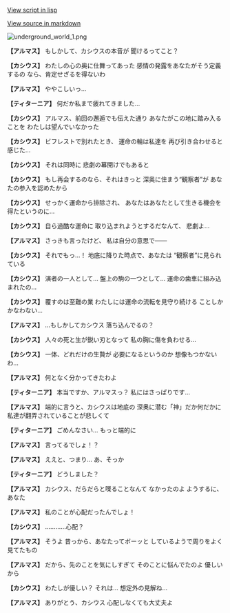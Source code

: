[View script in lisp](../scripts/100904050.txt)

[View source in markdown](100904050.md)

![underground_world_1.png](../images/backgrounds/underground_world_1.png)

**【アルマス】**
もしかして、カシウスの本音が
聞けるってこと？

**【カシウス】**
わたしの心の奥に仕舞ってあった
感情の発露をあなたがそう定義するの
なら、肯定せざるを得ないわ

**【アルマス】**
ややこしいっ…

**【ティターニア】**
何だか私まで疲れてきました…

**【カシウス】**
アルマス、前回の邂逅でも伝えた通り
あなたがこの地に踏み入ることを
わたしは望んでいなかった

**【カシウス】**
ビフレストで別れたとき、
運命の輪は私達を
再び引き合わせると感じた…

**【カシウス】**
それは同時に
悲劇の幕開けでもあると

**【カシウス】**
もし再会するのなら、それはきっと
深奥に住まう“観察者”が
あなたの参入を認めたから

**【カシウス】**
せっかく運命から排除され、
あなたはあなたとして生きる機会を
得たというのに…

**【カシウス】**
自ら過酷な運命に
取り込まれようとするだなんて、
悲劇よ…

**【アルマス】**
さっきも言ったけど、
私は自分の意思で――

**【カシウス】**
それでもっ…！
地底に降りた時点で、あなたは
“観察者”に見られている

**【カシウス】**
演者の一人として…
盤上の駒の一つとして…
運命の歯車に組み込まれたの…

**【カシウス】**
覆すのは至難の業
わたしには運命の流転を見守り続ける
ことしかかなわない…

**【アルマス】**
…もしかしてカシウス
落ち込んでるの？

**【カシウス】**
人々の死と生が鋭い刃となって
私の胸に傷を負わせる…

**【カシウス】**
一体、どれだけの生贄が
必要になるというのか
想像もつかないわ…

**【アルマス】**
何となく分かってきたわよ

**【ティターニア】**
本当ですか、アルマスっ？
私にはさっぱりです…

**【アルマス】**
端的に言うと、カシウスは地底の
深奥に潜む「神」だか何だかに
私達が翻弄されていることが悲しくて

**【ティターニア】**
ごめんなさい…
もっと端的に

**【アルマス】**
言ってるでしょ！？

**【アルマス】**
ええと、つまり…
あ、そっか

**【ティターニア】**
どうしました？

**【アルマス】**
カシウス、だらだらと喋ることなんて
なかったのよ
ようするに、あなた

**【アルマス】**
私のことが心配だったんでしょ！

**【カシウス】**
…………心配？

**【アルマス】**
そうよ
昔っから、あなたってボーッと
しているようで周りをよく見てたもの

**【アルマス】**
だから、先のことを気にしすぎて
そのことに悩んでたのよ
優しいから

**【カシウス】**
わたしが優しい？
それは…
想定外の見解ね…

**【アルマス】**
ありがとう、カシウス
心配しなくても大丈夫よ